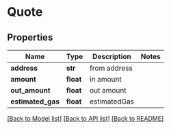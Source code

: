 # Quote

## Properties
Name | Type | Description | Notes
------------ | ------------- | ------------- | -------------
**address** | **str** | from address | 
**amount** | **float** | in amount | 
**out_amount** | **float** | out amount | 
**estimated_gas** | **float** | estimatedGas | 

[[Back to Model list]](../README.md#documentation-for-models) [[Back to API list]](../README.md#documentation-for-api-endpoints) [[Back to README]](../README.md)

